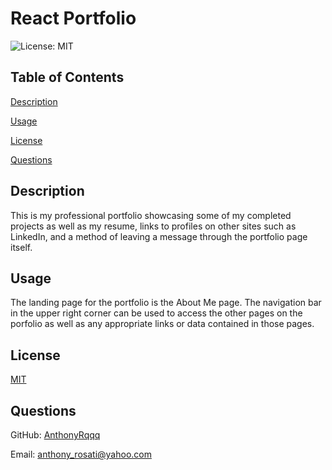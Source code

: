 # React Portfolio
    
![License: MIT](https://img.shields.io/badge/License-MIT-yellow.svg)
    
## Table of Contents
    
[Description](#description)

[Usage](#usage)
    
[License](#license)
    
[Questions](#questions)
    
## Description
    
 This is my professional portfolio showcasing some of my completed projects as well as my resume, links to profiles on other sites such as LinkedIn, and a method of leaving a message through the portfolio page itself.
    
## Usage
    
 The landing page for the portfolio is the About Me page. The navigation bar in the upper right corner can be used to access the other pages on the porfolio as well as any appropriate links or data contained in those pages.
    

## License
    
[MIT](https://opensource.org/licenses/MIT)

## Questions
    
GitHub: [AnthonyRqqq](https://github.com/AnthonyRqqq)
    
Email: anthony_rosati@yahoo.com
    